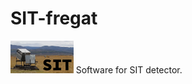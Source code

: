 # SIT-fregat
<img src="SIT_intro_small.png" name="Small Image Telescope" align="centr" width="20%">
Software for SIT detector.
